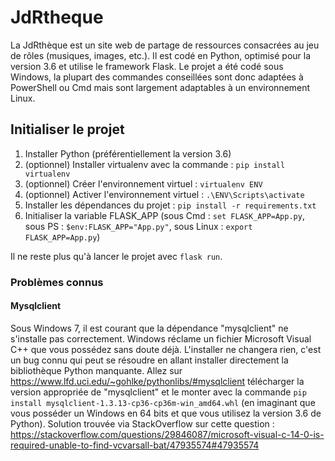 # JdRtheque
La JdRthèque est un site web de partage de ressources consacrées au jeu de rôles (musiques, images, etc.).
Il est codé en Python, optimisé pour la version 3.6 et utilise le framework Flask.
Le projet a été codé sous Windows, la plupart des commandes conseillées sont donc adaptées à PowerShell ou Cmd mais sont largement adaptables à un environnement Linux.

## Initialiser le projet
1. Installer Python (préférentiellement la version 3.6)
1. (optionnel) Installer virtualenv avec la commande : `pip install virtualenv`
1. (optionnel) Créer l'environnement virtuel : `virtualenv ENV`
1. (optionnel) Activer l'environnement virtuel : `.\ENV\Scripts\activate`
1. Installer les dépendances du projet : `pip install -r requirements.txt`
1. Initialiser la variable FLASK_APP (sous Cmd : `set FLASK_APP=App.py`, sous PS : `$env:FLASK_APP="App.py"`, sous Linux : `export FLASK_APP=App.py`)

Il ne reste plus qu'à lancer le projet avec `flask run`.

### Problèmes connus

#### Mysqlclient
Sous Windows 7, il est courant que la dépendance "mysqlclient" ne s'installe pas correctement. 
Windows réclame un fichier Microsoft Visual C++ que vous possédez sans doute déjà.
L'installer ne changera rien, c'est un bug connu qui peut se résoudre en allant installer directement la bibliothèque Python manquante.
Allez sur https://www.lfd.uci.edu/~gohlke/pythonlibs/#mysqlclient télécharger la version appropriée de "mysqlclient" et le monter avec la commande `pip install mysqlclient‑1.3.13‑cp36‑cp36m‑win_amd64.whl` (en imaginant que vous posséder un Windows en 64 bits et que vous utilisez la version 3.6 de Python).
Solution trouvée via StackOverflow sur cette question : https://stackoverflow.com/questions/29846087/microsoft-visual-c-14-0-is-required-unable-to-find-vcvarsall-bat/47935574#47935574


